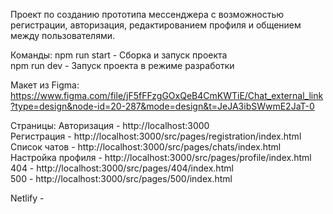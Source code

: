 Проект по созданию прототипа мессенджера с возможностью регистрации, авторизация, редактированием профиля и общением между пользователями.

Команды:
npm run start - Сборка и запуск проекта <br/>
npm run dev - Запуск проекта в режиме разработки

Макет из Figma: https://www.figma.com/file/jF5fFFzgGOxQeB4CmKWTiE/Chat_external_link?type=design&node-id=20-287&mode=design&t=JeJA3ibSWwmE2JaT-0

Страницы:
Авторизация - http://localhost:3000 <br/>
Регистрация - http://localhost:3000/src/pages/registration/index.html <br/>
Список чатов - http://localhost:3000/src/pages/chats/index.html <br/>
Настройка профиля - http://localhost:3000/src/pages/profile/index.html <br/>
404 - http://localhost:3000/src/pages/404/index.html <br/>
500 - http://localhost:3000/src/pages/500/index.html

Netlify - 